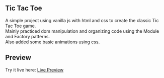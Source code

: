## Tic Tac Toe 
A simple project using vanilla js with html and css to create the classic Tic Tac Toe game.<br>
Mainly practiced dom manipulation and organizing code using the Module and Factory patterns. <br>
Also added some basic animations using css.

## Preview

Try it live here: [Live Preview](https://yusef-h.github.io/Tic_Tac_Toe/)

